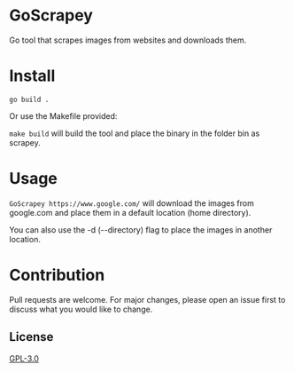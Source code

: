 # GoScrapey
Go tool that scrapes images from websites and downloads them.

# Install
```go build .```

Or use the Makefile provided:

```make build``` will build the tool and place the binary in the folder bin as scrapey.

# Usage
```GoScrapey https://www.google.com/``` will download the images from google.com and place them in a default location (home directory).

You can also use the -d (--directory) flag to place the images in another location.

# Contribution
Pull requests are welcome. For major changes, please open an issue first to discuss what you would like to change.

## License
[GPL-3.0](https://choosealicense.com/licenses/gpl-3.0/)
